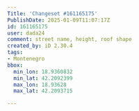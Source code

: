 ```yaml
---
Title: 'Changeset #161165175'
PublishDate: 2025-01-09T11:07:17Z
id: 161165175
user: dada24
comment: street name, height, roof shape
created_by: iD 2.30.4
tags:
- Montenegro
bbox:
  min_lon: 18.9360832
  min_lat: 42.2092399
  max_lon: 18.93628
  max_lat: 42.2093715

---
```

